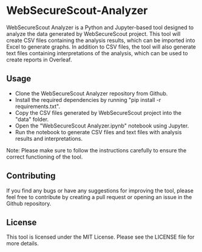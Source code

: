 # WebSecureScout-Analyzer

WebSecureScout Analyzer is a Python and Jupyter-based tool designed to analyze the data generated by WebSecureScout project. This tool will create CSV files containing the analysis results, which can be imported into Excel to generate graphs. In addition to CSV files, the tool will also generate text files containing interpretations of the analysis, which can be used to create reports in Overleaf.

## Usage

+ Clone the WebSecureScout Analyzer repository from Github.
+ Install the required dependencies by running "pip install -r requirements.txt".
+ Copy the CSV files generated by WebSecureScout project into the "data" folder.
+ Open the "WebSecureScout Analyzer.ipynb" notebook using Jupyter.
+ Run the notebook to generate CSV files and text files with analysis results and interpretations.

Note: Please make sure to follow the instructions carefully to ensure the correct functioning of the tool.

## Contributing

If you find any bugs or have any suggestions for improving the tool, please feel free to contribute by creating a pull request or opening an issue in the Github repository.

## License

This tool is licensed under the MIT License. Please see the LICENSE file for more details.




